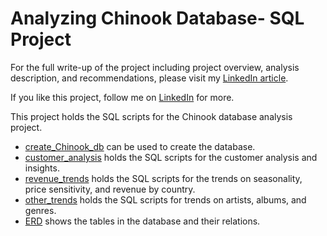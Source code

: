 # Analyzing Chinook Database- SQL Project

For the full write-up of the project including project overview, analysis description, and recommendations, please visit my [LinkedIn article](https://www.linkedin.com/pulse/analyzing-chinook-database-sql-project-sehaj-batth-qfklc/).

If you like this project, follow me on [LinkedIn](https://www.linkedin.com/in/harsehaj-batth/) for more.

This project holds the SQL scripts for the Chinook database analysis project.

- [create_Chinook_db](./create_Chinook_db.sql) can be used to create the database.
- [customer_analysis](./customer_analysis.sql) holds the SQL scripts for the customer analysis and insights.
- [revenue_trends](./revenue_trends.sql) holds the SQL scripts for the trends on seasonality, price sensitivity, and revenue by country.
- [other_trends](./other_trends.sql) holds the SQL scripts for trends on artists, albums, and genres.
- [ERD](./ERD.png)  shows the tables in the database and their relations.



